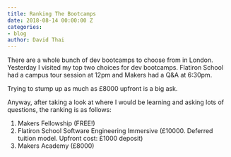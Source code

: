 ```yaml
---
title: Ranking The Bootcamps
date: 2018-08-14 00:00:00 Z
categories:
- blog
author: David Thai
---
```


There are a whole bunch of dev bootcamps to choose from in London. Yesterday I visited my top two choices for dev bootcamps. Flatiron School had a campus tour session at 12pm and Makers had a Q&A at 6:30pm.

Trying to stump up as much as £8000 upfront is a big ask.

Anyway, after taking a look at where I would be learning and asking lots of questions, the ranking is as follows:

1. Makers Fellowship (FREE!)
2. Flatiron School Software Engineering Immersive (£10000. Deferred tuition model. Upfront cost: £1000 deposit)
3. Makers Academy (£8000)

